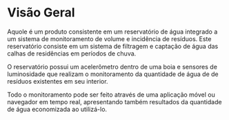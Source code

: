 # Visão Geral

Aquole é um produto consistente em um reservatório de água integrado a um sistema de monitoramento de volume e incidência de resíduos. Este reservatório consiste em um sistema de filtragem e captação de água das calhas de residências em períodos de chuva.

O reservatório possui um acelerômetro dentro de uma boia e sensores de luminosidade que realizam o monitoramento da quantidade de água de de resíduos existentes em seu interior.

Todo o monitoramento pode ser feito através de uma aplicação móvel ou navegador em tempo real, apresentando também resultados da quantidade de água economizada ao utilizá-lo.
